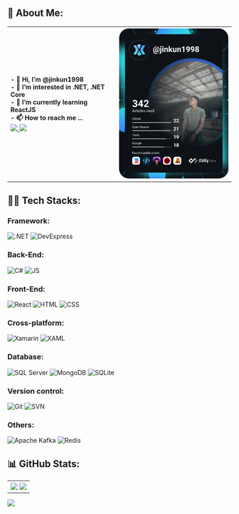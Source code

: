 ## 💫 About Me:
<table align="center">
  <tr>
    <th align="left" padding="100px">
      - 👋 Hi, I’m @jinkun1998 </br>
      - 👀 I’m interested in .NET, .NET Core </br>
      - 🌱 I’m currently learning ReactJS </br>
      - 📫 How to reach me ... </br>
        <a href="https://www.linkedin.com/in/quocthao23061998/">
          <img src="https://img.shields.io/badge/Linked%20In-0A66C2?logo=LinkedIn&logoColor=white"/>
        <a href="mailto:quocthao23061998.tg@gmail.com">
          <img src="https://img.shields.io/badge/Gmail-EA4335?logo=Gmail&logoColor=white"/>
    </th>
    <th align="right" padding="100px">
      <a href="https://app.daily.dev/jinkun1998"><img src="https://github.com/jinkun1998/jinkun1998/blob/main/devcard.svg" width="280" alt="Quoc Thao's Dev Card"/>
    </th>
  </tr>
</table>


## 👨‍💻 Tech Stacks:
### Framework:
![.NET](https://img.shields.io/badge/.NET-512BD4?logo=.net&logoColor=white&style=for-the-badge)
![DevExpress](https://img.shields.io/badge/DevExpress-FF7200?logo=DevExpress&logoColor=white&style=for-the-badge)
### Back-End:
![C#](https://img.shields.io/badge/C%20Sharp-239120?logo=CSharp&logoColor=white&style=for-the-badge)
![JS](https://img.shields.io/badge/JavaScript-F7DF1E?logo=JavaScript&logoColor=white&style=for-the-badge)
### Front-End:
![React](https://img.shields.io/badge/React-61DAFB?logo=React&logoColor=white&style=for-the-badge)
![HTML](https://img.shields.io/badge/HTML-E34F26?logo=HTML5&logoColor=white&style=for-the-badge)
![CSS](https://img.shields.io/badge/CSS-E34F26?logo=CSSWizardry&logoColor=white&style=for-the-badge)
### Cross-platform:
![Xamarin](https://img.shields.io/badge/Xamarin-3498DB?logo=Xamarin&logoColor=white&style=for-the-badge)
![XAML](https://img.shields.io/badge/XAML-0C54C2?logo=XAML&logoColor=white&style=for-the-badge)
### Database:
![SQL Server](https://img.shields.io/badge/Microsoft%20SQL%20Server-CC2927?logo=MicrosoftSQLServer&logoColor=white&style=for-the-badge)
![MongoDB](https://img.shields.io/badge/MongoDB-47A248?logo=MongoDB&logoColor=white&style=for-the-badge)
![SQLite](https://img.shields.io/badge/SQLite-003B57?logo=SQLite&logoColor=white&style=for-the-badge)
### Version control:
![Git](https://img.shields.io/badge/Git-F05032?logo=Git&logoColor=white&style=for-the-badge)
![SVN](https://img.shields.io/badge/SVN-F05032?logo=Subversion&logoColor=white&style=for-the-badge)
### Others:
![Apache Kafka](https://img.shields.io/badge/Apache%20Kafka-231F20?logo=ApacheKafka&logoColor=white&style=for-the-badge)
![Redis](https://img.shields.io/badge/Redis-DC382D?logo=Redis&logoColor=white&style=for-the-badge)


## 📊 GitHub Stats:
<table align="center">
  <tr>
    <th>
     <img src="https://github-readme-stats.vercel.app/api/top-langs/?username=jinkun1998&layout=compact" width="500"/>
     <img src="https://github-readme-stats.vercel.app/api?username=jinkun1998&show_icons=true&theme=tokyonight" width="500"/>
    </th>
  </tr>
</table>


[![](https://visitcount.itsvg.in/api?id=me294&icon=2&color=1)](https://visitcount.itsvg.in)
<!---
jinkun1998/jinkun1998 is a ✨ special ✨ repository because its `README.md` (this file) appears on your GitHub profile.
You can click the Preview link to take a look at your changes.
--->
